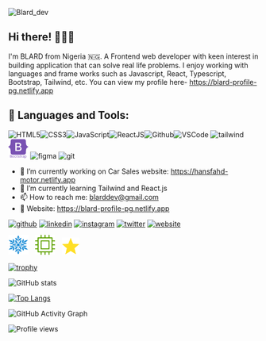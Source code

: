 
 ![Blard_dev](https://pbs.twimg.com/profile_banners/1464330315930157057/1662083447/1500x500) 
 ## Hi there! 👨🏾‍💻
I'm BLARD from Nigeria 🇳🇬. A Frontend web developer with keen interest in building application that can solve real life problems. I enjoy working with languages and frame works such as Javascript, React, Typescript, Bootstrap, Tailwind, etc. You can view my profile here-  https://blard-profile-pg.netlify.app

## 🚀 Languages and Tools:
![HTML5](https://img.icons8.com/color/30/html-5.png)![CSS3](https://img.icons8.com/color/30/css3.png)![JavaScript](https://img.icons8.com/color/30/javascript.png)![ReactJS](https://img.icons8.com/color/30/react-native.png)![Github](https://img.icons8.com/color-glass/30/github.png)![VSCode](https://img.icons8.com/color/30/visual-studio-code-2019.png) </a> <img src="https://www.vectorlogo.zone/logos/tailwindcss/tailwindcss-icon.svg" alt="tailwind" width="40" height="40"/> <img src="https://raw.githubusercontent.com/devicons/devicon/master/icons/bootstrap/bootstrap-plain-wordmark.svg" alt="bootstrap" width="40" height="40"/> <img src="https://www.vectorlogo.zone/logos/figma/figma-icon.svg" alt="figma" width="40" height="40"/> <img src="https://www.vectorlogo.zone/logos/git-scm/git-scm-icon.svg" alt="git" width="40" height="40"/>

- 🔭 I’m currently working on Car Sales website: https://hansfahd-motor.netlify.app 
- 🌱 I’m currently learning Tailwind and React.js 
- 📫 How to reach me: blarddev@gmail.com
- 🔗 Website: https://blard-profile-pg.netlify.app






[<img src='https://cdn.jsdelivr.net/npm/simple-icons@3.0.1/icons/github.svg' alt='github' height='40'>](https://github.com/Blard-omu)  [<img src='https://cdn.jsdelivr.net/npm/simple-icons@3.0.1/icons/linkedin.svg' alt='linkedin' height='40'>](https://www.linkedin.com/in/peteromu/)  [<img src='https://cdn.jsdelivr.net/npm/simple-icons@3.0.1/icons/instagram.svg' alt='instagram' height='40'>](https://www.instagram.com/peteromu/)  [<img src='https://cdn.jsdelivr.net/npm/simple-icons@3.0.1/icons/twitter.svg' alt='twitter' height='40'>](https://twitter.com/@omu1peter)
[<img src='https://cdn.jsdelivr.net/npm/simple-icons@3.0.1/icons/icloud.svg' alt='website' height='40'>](https://blard-profile-pg.netlify.app/) 

<a href='https://archiveprogram.github.com/'><img src='https://raw.githubusercontent.com/acervenky/animated-github-badges/master/assets/acbadge.gif' width='40' height='40'></a> <a href='https://docs.github.com/en/developers'><img src='https://raw.githubusercontent.com/acervenky/animated-github-badges/master/assets/devbadge.gif' width='40' height='40'></a> <a href='https://stars.github.com/'><img src='https://raw.githubusercontent.com/acervenky/animated-github-badges/master/assets/starbadge.gif' width='35' height='35'></a> 

[![trophy](https://github-profile-trophy.vercel.app/?username=Blard-omu&theme=radical)](https://github.com/ryo-ma/github-profile-trophy)

![GitHub stats](https://github-readme-stats.vercel.app/api?username=Blard-omu&show_icons=true&count_private=true&theme=radical)  

[![Top Langs](https://github-readme-stats.vercel.app/api/top-langs/?username=Blard-omu&theme=radical)](https://github.com/anuraghazra/github-readme-stats)

![GitHub Activity Graph](https://activity-graph.herokuapp.com/graph?username=Blard-omu&theme=radical)  

![Profile views](https://gpvc.arturio.dev/Blard-omu)
